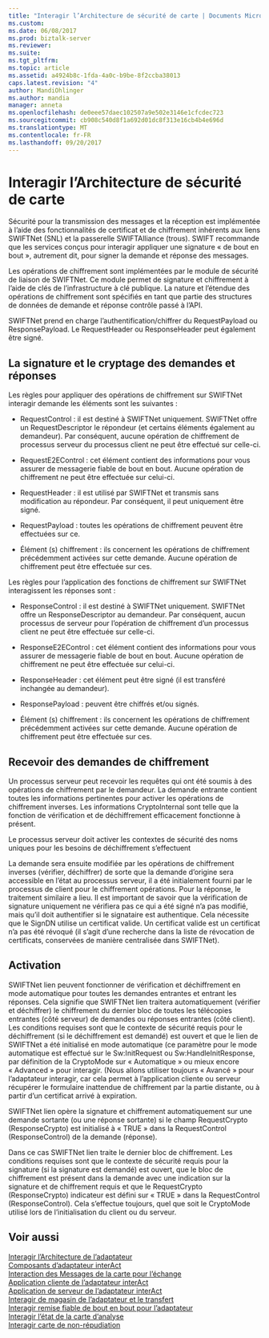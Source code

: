 ```yaml
---
title: "Interagir l’Architecture de sécurité de carte | Documents Microsoft"
ms.custom: 
ms.date: 06/08/2017
ms.prod: biztalk-server
ms.reviewer: 
ms.suite: 
ms.tgt_pltfrm: 
ms.topic: article
ms.assetid: a4924b8c-1fda-4a0c-b9be-8f2ccba38013
caps.latest.revision: "4"
author: MandiOhlinger
ms.author: mandia
manager: anneta
ms.openlocfilehash: de0eee57daec102507a9e502e3146e1cfcdec723
ms.sourcegitcommit: cb908c540d8f1a692d01dc8f313e16cb4b4e696d
ms.translationtype: MT
ms.contentlocale: fr-FR
ms.lasthandoff: 09/20/2017
---
```

# <a name="interact-adapter-security-architecture"></a>Interagir l’Architecture de sécurité de carte
Sécurité pour la transmission des messages et la réception est implémentée à l’aide des fonctionnalités de certificat et de chiffrement inhérents aux liens SWIFTNet (SNL) et la passerelle SWIFTAlliance (trous). SWIFT recommande que les services conçus pour interagir appliquer une signature « de bout en bout », autrement dit, pour signer la demande et réponse des messages.  
  
 Les opérations de chiffrement sont implémentées par le module de sécurité de liaison de SWIFTNet. Ce module permet de signature et chiffrement à l’aide de clés de l’infrastructure à clé publique. La nature et l’étendue des opérations de chiffrement sont spécifiés en tant que partie des structures de données de demande et réponse contrôle passé à l’API.  
  
 SWIFTNet prend en charge l’authentification/chiffrer du RequestPayload ou ResponsePayload. Le RequestHeader ou ResponseHeader peut également être signé.  
  
## <a name="signingencrypting-requests-and-responses"></a>La signature et le cryptage des demandes et réponses  
 Les règles pour appliquer des opérations de chiffrement sur SWIFTNet interagir demande les éléments sont les suivantes :  
  
-   RequestControl : il est destiné à SWIFTNet uniquement. SWIFTNet offre un RequestDescriptor le répondeur (et certains éléments également au demandeur). Par conséquent, aucune opération de chiffrement de processus serveur du processus client ne peut être effectué sur celle-ci.  
  
-   RequestE2EControl : cet élément contient des informations pour vous assurer de messagerie fiable de bout en bout. Aucune opération de chiffrement ne peut être effectuée sur celui-ci.  
  
-   RequestHeader : il est utilisé par SWIFTNet et transmis sans modification au répondeur. Par conséquent, il peut uniquement être signé.  
  
-   RequestPayload : toutes les opérations de chiffrement peuvent être effectuées sur ce.  
  
-   Élément (s) chiffrement : ils concernent les opérations de chiffrement précédemment activées sur cette demande. Aucune opération de chiffrement peut être effectuée sur ces.  
  
 Les règles pour l’application des fonctions de chiffrement sur SWIFTNet interagissent les réponses sont :  
  
-   ResponseControl : il est destiné à SWIFTNet uniquement. SWIFTNet offre un ResponseDescriptor au demandeur. Par conséquent, aucun processus de serveur pour l’opération de chiffrement d’un processus client ne peut être effectuée sur celle-ci.  
  
-   ResponseE2EControl : cet élément contient des informations pour vous assurer de messagerie fiable de bout en bout. Aucune opération de chiffrement ne peut être effectuée sur celui-ci.  
  
-   ResponseHeader : cet élément peut être signé (il est transféré inchangée au demandeur).  
  
-   ResponsePayload : peuvent être chiffrés et/ou signés.  
  
-   Élément (s) chiffrement : ils concernent les opérations de chiffrement précédemment activées sur cette demande. Aucune opération de chiffrement peut être effectuée sur ces.  
  
## <a name="receiving-requests-with-cryptography"></a>Recevoir des demandes de chiffrement  
 Un processus serveur peut recevoir les requêtes qui ont été soumis à des opérations de chiffrement par le demandeur. La demande entrante contient toutes les informations pertinentes pour activer les opérations de chiffrement inverses. Les informations CryptoInternal sont telle que la fonction de vérification et de déchiffrement efficacement fonctionne à présent.  
  
 Le processus serveur doit activer les contextes de sécurité des noms uniques pour les besoins de déchiffrement s’effectuent  
  
 La demande sera ensuite modifiée par les opérations de chiffrement inverses (vérifier, déchiffrer) de sorte que la demande d’origine sera accessible en l’état au processus serveur, il a été initialement fourni par le processus de client pour le chiffrement opérations. Pour la réponse, le traitement similaire a lieu. Il est important de savoir que la vérification de signature uniquement ne vérifiera pas ce qui a été signé n’a pas modifié, mais qu’il doit authentifier si le signataire est authentique. Cela nécessite que le SignDN utilise un certificat valide. Un certificat valide est un certificat n’a pas été révoqué (il s’agit d’une recherche dans la liste de révocation de certificats, conservées de manière centralisée dans SWIFTNet).  
  
## <a name="activation"></a>Activation  
 SWIFTNet lien peuvent fonctionner de vérification et déchiffrement en mode automatique pour toutes les demandes entrantes et entrant les réponses. Cela signifie que SWIFTNet lien traitera automatiquement (vérifier et déchiffrer) le chiffrement du dernier bloc de toutes les télécopies entrantes (côté serveur) de demandes ou réponses entrantes (côté client). Les conditions requises sont que le contexte de sécurité requis pour le déchiffrement (si le déchiffrement est demandé) est ouvert et que le lien de SWIFTNet a été initialisé en mode automatique (ce paramètre pour le mode automatique est effectué sur le Sw:InitRequest ou Sw:HandleInitResponse, par définition de la CryptoMode sur « Automatique » ou mieux encore « Advanced » pour interagir. (Nous allons utiliser toujours « Avancé » pour l’adaptateur interagir, car cela permet à l’application cliente ou serveur récupérer le formulaire inattendue de chiffrement par la partie distante, ou à partir d’un certificat arrivé à expiration.  
  
 SWIFTNet lien opère la signature et chiffrement automatiquement sur une demande sortante (ou une réponse sortante) si le champ RequestCrypto (ResponseCrypto) est initialisé à « TRUE » dans la RequestControl (ResponseControl) de la demande (réponse).  
  
 Dans ce cas SWIFTNet lien traite le dernier bloc de chiffrement. Les conditions requises sont que le contexte de sécurité requis pour la signature (si la signature est demandé) est ouvert, que le bloc de chiffrement est présent dans la demande avec une indication sur la signature et de chiffrement requis et que le RequestCrypto (ResponseCrypto) indicateur est défini sur « TRUE » dans la RequestControl (ResponseControl). Cela s’effectue toujours, quel que soit le CryptoMode utilisé lors de l’initialisation du client ou du serveur.  
  
## <a name="see-also"></a>Voir aussi  
 [Interagir l’Architecture de l’adaptateur](../../adapters-and-accelerators/fileact-interact/interact-adapter-architecture.md)   
 [Composants d’adaptateur interAct](../../adapters-and-accelerators/fileact-interact/interact-adapter-components.md)   
 [Interaction des Messages de la carte pour l’échange](../../adapters-and-accelerators/fileact-interact/interact-adapter-messages-for-business-exchange.md)   
 [Application cliente de l’adaptateur interAct](../../adapters-and-accelerators/fileact-interact/interact-adapter-client-application.md)   
 [Application de serveur de l’adaptateur interAct](../../adapters-and-accelerators/fileact-interact/interact-adapter-server-application.md)   
 [Interagir de magasin de l’adaptateur et le transfert](../../adapters-and-accelerators/fileact-interact/interact-adapter-store-and-forward.md)   
 [Interagir remise fiable de bout en bout pour l’adaptateur](../../adapters-and-accelerators/fileact-interact/interact-adapter-end-to-end-reliable-delivery.md)   
 [Interagir l’état de la carte d’analyse](../../adapters-and-accelerators/fileact-interact/interact-adapter-status-monitoring.md)   
 [Interagir carte de non-répudiation](../../adapters-and-accelerators/fileact-interact/interact-adapter-non-repudiation.md)